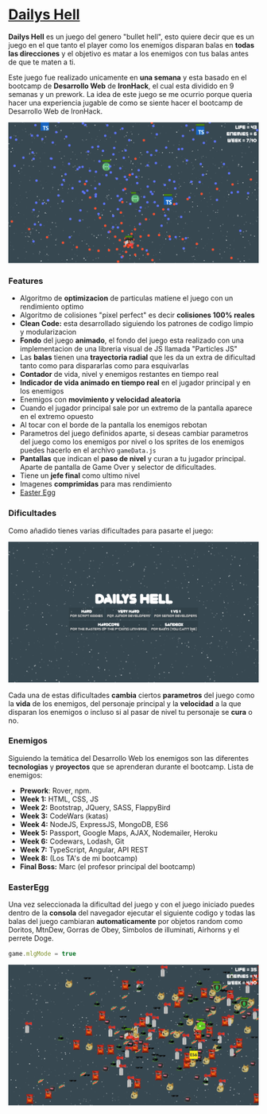 # [Dailys Hell](https://monkeyandres.github.io/Dailys-Hell/)

**Dailys Hell** es un juego del genero "bullet hell", esto quiere decir que es un juego en el que tanto el player como los enemigos disparan balas en **todas las direcciones** y el objetivo es matar a los enemigos con tus balas antes de que te maten a ti. 

Este juego fue realizado unicamente en **una semana** y esta basado en el bootcamp de **Desarrollo Web** de **IronHack**, el cual esta dividido en 9 semanas y un prework. La idea de este juego se me ocurrio porque queria hacer una experiencia jugable de como se siente hacer el bootcamp de Desarrollo Web de IronHack.

![Game Prewiew](images/gamePreview.png)

### Features

* Algoritmo de **optimizacion** de particulas matiene el juego con un rendimiento optimo
* Algoritmo de colisiones "pixel perfect" es decir **colisiones 100% reales**
* **Clean Code:**  esta desarrollado siguiendo los patrones de codigo limpio y modularizacion
* **Fondo** del juego **animado**, el fondo del juego esta realizado con una implementacion de una libreria visual de JS llamada "Particles JS"
* Las **balas** tienen una **trayectoria radial** que les da un extra de dificultad tanto como para dispararlas como para esquivarlas
* **Contador** de vida, nivel y enemigos restantes en tiempo real
* **Indicador de vida animado en tiempo real** en el jugador principal y en los enemigos
* Enemigos con **movimiento y velocidad aleatoria**
* Cuando el jugador principal sale por un extremo de la pantalla aparece en el extremo opuesto
* Al tocar con el borde de la pantalla los enemigos rebotan
* Parametros del juego definidos aparte, si deseas cambiar parametros del juego como los enemigos por nivel o los sprites de los enemigos puedes hacerlo en el archivo `gameData.js`
* **Pantallas** que indican el **paso de nivel** y curan a tu jugador principal. Aparte de pantalla de Game Over y selector de dificultades.
* Tiene un **jefe final** como ultimo nivel
* Imagenes **comprimidas** para mas rendimiento
* [Easter Egg](#easteregg)

### Dificultades 
Como añadido tienes varias dificultades para pasarte el juego: 

![Difficulty Selector](images/difficultySelector.png)

Cada una de estas dificultades **cambia** ciertos **parametros** del juego como la **vida** de los enemigos, del personaje principal y la **velocidad** a la que disparan los enemigos o incluso si al pasar de nivel tu personaje se **cura** o no.

### Enemigos
Siguiendo la temática del Desarrollo Web los enemigos son las diferentes **tecnologias** y **proyectos** que se aprenderan durante el bootcamp. Lista de enemigos:
* **Prework**: Rover, npm.
* **Week 1:** HTML, CSS, JS
* **Week 2:** Bootstrap, JQuery, SASS, FlappyBird
* **Week 3:** CodeWars (katas)
* **Week 4:** NodeJS, ExpressJS, MongoDB, ES6
* **Week 5:** Passport, Google Maps, AJAX, Nodemailer, Heroku
* **Week 6:** Codewars, Lodash, Git
* **Week 7:** TypeScript, Angular, API REST
* **Week 8:** (Los TA's de mi bootcamp)
* **Final Boss:** Marc (el profesor principal del bootcamp)

### EasterEgg

Una vez seleccionada la dificultad del juego y con el juego iniciado puedes dentro de la **consola** del navegador ejecutar el siguiente codigo y todas las balas del juego cambiaran **automaticamente** por objetos random como Doritos, MtnDew, Gorras de Obey, Simbolos de illuminati, Airhorns y el perrete Doge.

```javascript
game.mlgMode = true
```

![EasterEgg preview](images/easterEgg.png)